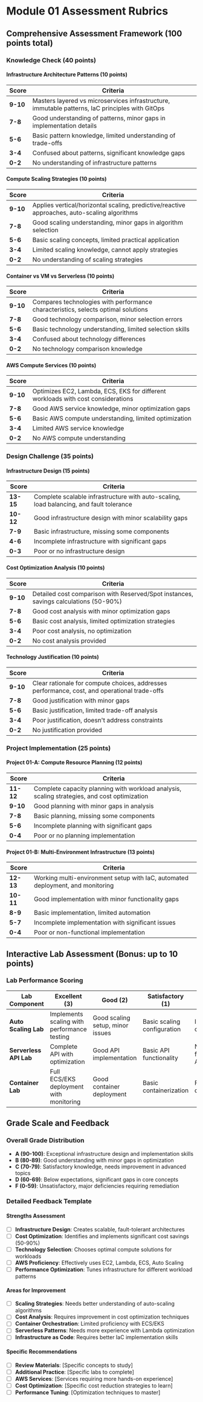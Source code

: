 # Module 01 Assessment Rubrics

## Comprehensive Assessment Framework (100 points total)

### Knowledge Check (40 points)

#### Infrastructure Architecture Patterns (10 points)
| Score | Criteria |
|-------|----------|
| **9-10** | Masters layered vs microservices infrastructure, immutable patterns, IaC principles with GitOps |
| **7-8** | Good understanding of patterns, minor gaps in implementation details |
| **5-6** | Basic pattern knowledge, limited understanding of trade-offs |
| **3-4** | Confused about patterns, significant knowledge gaps |
| **0-2** | No understanding of infrastructure patterns |

#### Compute Scaling Strategies (10 points)
| Score | Criteria |
|-------|----------|
| **9-10** | Applies vertical/horizontal scaling, predictive/reactive approaches, auto-scaling algorithms |
| **7-8** | Good scaling understanding, minor gaps in algorithm selection |
| **5-6** | Basic scaling concepts, limited practical application |
| **3-4** | Limited scaling knowledge, cannot apply strategies |
| **0-2** | No understanding of scaling strategies |

#### Container vs VM vs Serverless (10 points)
| Score | Criteria |
|-------|----------|
| **9-10** | Compares technologies with performance characteristics, selects optimal solutions |
| **7-8** | Good technology comparison, minor selection errors |
| **5-6** | Basic technology understanding, limited selection skills |
| **3-4** | Confused about technology differences |
| **0-2** | No technology comparison knowledge |

#### AWS Compute Services (10 points)
| Score | Criteria |
|-------|----------|
| **9-10** | Optimizes EC2, Lambda, ECS, EKS for different workloads with cost considerations |
| **7-8** | Good AWS service knowledge, minor optimization gaps |
| **5-6** | Basic AWS compute understanding, limited optimization |
| **3-4** | Limited AWS service knowledge |
| **0-2** | No AWS compute understanding |

### Design Challenge (35 points)

#### Infrastructure Design (15 points)
| Score | Criteria |
|-------|----------|
| **13-15** | Complete scalable infrastructure with auto-scaling, load balancing, and fault tolerance |
| **10-12** | Good infrastructure design with minor scalability gaps |
| **7-9** | Basic infrastructure, missing some components |
| **4-6** | Incomplete infrastructure with significant gaps |
| **0-3** | Poor or no infrastructure design |

#### Cost Optimization Analysis (10 points)
| Score | Criteria |
|-------|----------|
| **9-10** | Detailed cost comparison with Reserved/Spot instances, savings calculations (50-90%) |
| **7-8** | Good cost analysis with minor optimization gaps |
| **5-6** | Basic cost analysis, limited optimization strategies |
| **3-4** | Poor cost analysis, no optimization |
| **0-2** | No cost analysis provided |

#### Technology Justification (10 points)
| Score | Criteria |
|-------|----------|
| **9-10** | Clear rationale for compute choices, addresses performance, cost, and operational trade-offs |
| **7-8** | Good justification with minor gaps |
| **5-6** | Basic justification, limited trade-off analysis |
| **3-4** | Poor justification, doesn't address constraints |
| **0-2** | No justification provided |

### Project Implementation (25 points)

#### Project 01-A: Compute Resource Planning (12 points)
| Score | Criteria |
|-------|----------|
| **11-12** | Complete capacity planning with workload analysis, scaling strategies, and cost optimization |
| **9-10** | Good planning with minor gaps in analysis |
| **7-8** | Basic planning, missing some components |
| **5-6** | Incomplete planning with significant gaps |
| **0-4** | Poor or no planning implementation |

#### Project 01-B: Multi-Environment Infrastructure (13 points)
| Score | Criteria |
|-------|----------|
| **12-13** | Working multi-environment setup with IaC, automated deployment, and monitoring |
| **10-11** | Good implementation with minor functionality gaps |
| **8-9** | Basic implementation, limited automation |
| **5-7** | Incomplete implementation with significant issues |
| **0-4** | Poor or non-functional implementation |

## Interactive Lab Assessment (Bonus: up to 10 points)

### Lab Performance Scoring
| Lab Component | Excellent (3) | Good (2) | Satisfactory (1) | Poor (0) |
|---------------|---------------|----------|------------------|----------|
| **Auto Scaling Lab** | Implements scaling with performance testing | Good scaling setup, minor issues | Basic scaling configuration | Incomplete or incorrect |
| **Serverless API Lab** | Complete API with optimization | Good API implementation | Basic API functionality | Non-functional API |
| **Container Lab** | Full ECS/EKS deployment with monitoring | Good container deployment | Basic containerization | Failed deployment |

## Grade Scale and Feedback

### Overall Grade Distribution
- **A (90-100)**: Exceptional infrastructure design and implementation skills
- **B (80-89)**: Good understanding with minor gaps in optimization
- **C (70-79)**: Satisfactory knowledge, needs improvement in advanced topics
- **D (60-69)**: Below expectations, significant gaps in core concepts
- **F (0-59)**: Unsatisfactory, major deficiencies requiring remediation

### Detailed Feedback Template

#### Strengths Assessment
- [ ] **Infrastructure Design**: Creates scalable, fault-tolerant architectures
- [ ] **Cost Optimization**: Identifies and implements significant cost savings (50-90%)
- [ ] **Technology Selection**: Chooses optimal compute solutions for workloads
- [ ] **AWS Proficiency**: Effectively uses EC2, Lambda, ECS, Auto Scaling
- [ ] **Performance Optimization**: Tunes infrastructure for different workload patterns

#### Areas for Improvement
- [ ] **Scaling Strategies**: Needs better understanding of auto-scaling algorithms
- [ ] **Cost Analysis**: Requires improvement in cost optimization techniques
- [ ] **Container Orchestration**: Limited proficiency with ECS/EKS
- [ ] **Serverless Patterns**: Needs more experience with Lambda optimization
- [ ] **Infrastructure as Code**: Requires better IaC implementation skills

#### Specific Recommendations
- [ ] **Review Materials**: [Specific concepts to study]
- [ ] **Additional Practice**: [Specific labs to complete]
- [ ] **AWS Services**: [Services requiring more hands-on experience]
- [ ] **Cost Optimization**: [Specific cost reduction strategies to learn]
- [ ] **Performance Tuning**: [Optimization techniques to master]
